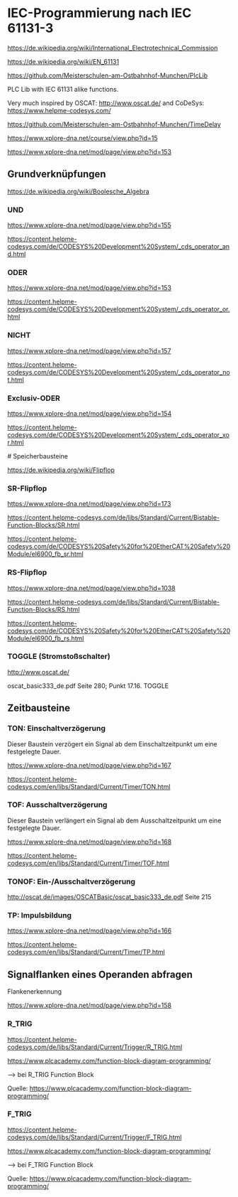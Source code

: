 # IEC-Programmierung nach IEC 61131-3

<https://de.wikipedia.org/wiki/International_Electrotechnical_Commission>

<https://de.wikipedia.org/wiki/EN_61131>

<https://github.com/Meisterschulen-am-Ostbahnhof-Munchen/PlcLib>

PLC Lib with IEC 61131 alike functions.

Very much inspired by OSCAT: <http://www.oscat.de/> and CoDeSys: <https://www.helpme-codesys.com/>

<https://github.com/Meisterschulen-am-Ostbahnhof-Munchen/TimeDelay>

<https://www.xplore-dna.net/course/view.php?id=15>

<https://www.xplore-dna.net/mod/page/view.php?id=153>

## Grundverknüpfungen

<https://de.wikipedia.org/wiki/Boolesche_Algebra>

### UND

<https://www.xplore-dna.net/mod/page/view.php?id=155>

<https://content.helpme-codesys.com/de/CODESYS%20Development%20System/_cds_operator_and.html>

### ODER

<https://www.xplore-dna.net/mod/page/view.php?id=153>

<https://content.helpme-codesys.com/de/CODESYS%20Development%20System/_cds_operator_or.html>

### NICHT

<https://www.xplore-dna.net/mod/page/view.php?id=157>

<https://content.helpme-codesys.com/de/CODESYS%20Development%20System/_cds_operator_not.html>

### Exclusiv-ODER

<https://www.xplore-dna.net/mod/page/view.php?id=154>

<https://content.helpme-codesys.com/de/CODESYS%20Development%20System/_cds_operator_xor.html>

\# Speicherbausteine

<https://de.wikipedia.org/wiki/Flipflop>

### SR-Flipflop

<https://www.xplore-dna.net/mod/page/view.php?id=173>

<https://content.helpme-codesys.com/de/libs/Standard/Current/Bistable-Function-Blocks/SR.html>

<https://content.helpme-codesys.com/de/CODESYS%20Safety%20for%20EtherCAT%20Safety%20Module/el6900_fb_sr.html>

### RS-Flipflop

<https://www.xplore-dna.net/mod/page/view.php?id=1038>

<https://content.helpme-codesys.com/de/libs/Standard/Current/Bistable-Function-Blocks/RS.html>

<https://content.helpme-codesys.com/de/CODESYS%20Safety%20for%20EtherCAT%20Safety%20Module/el6900_fb_rs.html>

### TOGGLE (Stromstoßschalter)

<http://www.oscat.de/>

oscat_basic333_de.pdf Seite 280; Punkt 17.16. TOGGLE

## Zeitbausteine

### TON: Einschaltverzögerung

Dieser Baustein verzögert ein Signal ab dem Einschaltzeitpunkt um eine festgelegte Dauer.

<https://www.xplore-dna.net/mod/page/view.php?id=167>

<https://content.helpme-codesys.com/en/libs/Standard/Current/Timer/TON.html>

### TOF: Ausschaltverzögerung

Dieser Baustein verlängert ein Signal ab dem Ausschaltzeitpunkt um eine festgelegte Dauer.

<https://www.xplore-dna.net/mod/page/view.php?id=168>

<https://content.helpme-codesys.com/en/libs/Standard/Current/Timer/TOF.html>

### TONOF: Ein-/Ausschaltverzögerung

<http://oscat.de/images/OSCATBasic/oscat_basic333_de.pdf>
Seite 215


### TP: Impulsbildung

<https://www.xplore-dna.net/mod/page/view.php?id=166>

<https://content.helpme-codesys.com/en/libs/Standard/Current/Timer/TP.html>

## Signalflanken eines Operanden abfragen

Flankenerkennung

<https://www.xplore-dna.net/mod/page/view.php?id=158>

### R_TRIG

<https://content.helpme-codesys.com/de/libs/Standard/Current/Trigger/R_TRIG.html>

<https://www.plcacademy.com/function-block-diagram-programming/>

--> bei R_TRIG Function Block


Quelle: <https://www.plcacademy.com/function-block-diagram-programming/>

### F_TRIG

<https://content.helpme-codesys.com/de/libs/Standard/Current/Trigger/F_TRIG.html>

<https://www.plcacademy.com/function-block-diagram-programming/>

--> bei F_TRIG Function Block


Quelle: <https://www.plcacademy.com/function-block-diagram-programming/>
